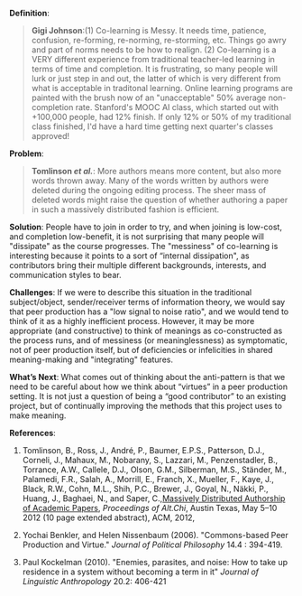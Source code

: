 **Definition**:

> **Gigi Johnson**:(1) Co-learning is Messy. It needs time, patience,
> confusion, re-forming, re-norming, re-storming, etc. Things go awry
> and part of norms needs to be how to realign. (2) Co-learning is a
> VERY different experience from traditional teacher-led learning in
> terms of time and completion. It is frustrating, so many people will
> lurk or just step in and out, the latter of which is very different
> from what is acceptable in traditonal learning. Online learning
> programs are painted with the brush now of an "unacceptable" 50%
> average non-completion rate. Stanford's MOOC AI class, which started
> out with +100,000 people, had 12% finish. If only 12% or 50% of my
> traditional class finished, I'd have a hard time getting next
> quarter's classes approved!

**Problem**:

> **Tomlinson *et al.***: More authors means more content, but also more
> words thrown away. Many of the words written by authors were deleted
> during the ongoing editing process. The sheer mass of deleted words
> might raise the question of whether authoring a paper in such a
> massively distributed fashion is efficient.

**Solution**: People have to join in order to try, and when joining is
low-cost, and completion low-benefit, it is not surprising that many
people will "dissipate" as the course progresses. The "messiness" of
co-learning is interesting because it points to a sort of “internal
dissipation", as contributors bring their multiple different
backgrounds, interests, and communication styles to bear.

**Challenges**: If we were to describe this situation in the traditional
subject/object, sender/receiver terms of information theory, we would
say that peer production has a "low signal to noise ratio", and we would
tend to think of it as a highly inefficient process. However, it may be
more appropriate (and constructive) to think of meanings as
co-constructed as the process runs, and of messiness (or
meaninglessness) as symptomatic, not of peer production itself, but of
deficiencies or infelicities in shared meaning-making and "integrating"
features.

**What’s Next**: What comes out of thinking about the anti-pattern is
that we need to be careful about how we think about “virtues” in a peer
production setting. It is not just a question of being a “good
contributor” to an existing project, but of continually improving the
methods that this project uses to make meaning.

**References**:

1.  Tomlinson, B., Ross, J., André, P., Baumer, E.P.S., Patterson, D.J.,
    Corneli, J., Mahaux, M., Nobarany, S., Lazzari, M., Penzenstadler,
    B., Torrance, A.W., Callele, D.J., Olson, G.M., Silberman, M.S.,
    Ständer, M., Palamedi, F.R., Salah, A., Morrill, E., Franch, X.,
    Mueller, F., Kaye, J., Black, R.W., Cohn, M.L., Shih, P.C., Brewer,
    J., Goyal, N., Näkki, P., Huang, J., Baghaei, N., and Saper,
    C.,[Massively Distributed Authorship of Academic
    Papers](http://altchi.org/submissions/submission_wmt_0.pdf),
    *Proceedings of Alt.Chi*, Austin Texas, May 5–10 2012 (10 page
    extended abstract), ACM, 2012,

2.  Yochai Benkler, and Helen Nissenbaum (2006). "Commons-based Peer
    Production and Virtue." *Journal of Political Philosophy* 14.4 :
    394-419.

3.  Paul Kockelman (2010). "Enemies, parasites, and noise: How to take
    up residence in a system without becoming a term in it" *Journal of
    Linguistic Anthropology* 20.2: 406-421

